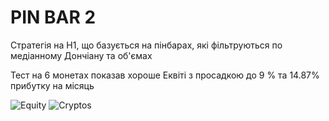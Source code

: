 # PIN BAR 2

Стратегія на Н1, що базується на пінбарах,
які фільтруються по медіанному Дончіану та об'ємах

Тест на 6 монетах показав хороше Еквіті
з просадкою до 9 % та 14.87% прибутку на місяць


![Equity](https://user-images.githubusercontent.com/108072766/214139380-c263ea6d-e049-4ec3-98cc-20d79b85ae90.jpg)
![Cryptos](https://user-images.githubusercontent.com/108072766/214139379-139b1f12-9ab4-420f-aabe-8d161caab3f7.jpg)
